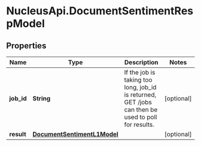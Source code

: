 # NucleusApi.DocumentSentimentRespModel

## Properties
Name | Type | Description | Notes
------------ | ------------- | ------------- | -------------
**job_id** | **String** | If the job is taking too long, job_id is returned, GET /jobs can then be used to poll for results. | [optional] 
**result** | [**DocumentSentimentL1Model**](DocumentSentimentL1Model.md) |  | [optional] 


